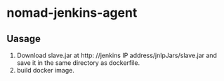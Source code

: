 # nomad-jenkins-agent

## Uasage

1. Download slave.jar at http: //jenkins IP address/jnlpJars/slave.jar and save it in the same directory as dockerfile.
2. build docker image.
